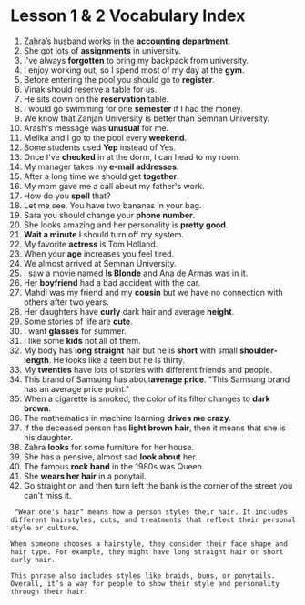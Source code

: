 # Lesson 1 & 2 Vocabulary Index  

1. Zahra’s husband works in the **accounting department**.  
2. She got lots of **assignments** in university.  
3. I've always **forgotten** to bring my backpack from university.  
4. I enjoy working out, so I spend most of my day at the **gym**.  
5. Before entering the pool you should go to **register**.  
6. Vinak should reserve a table for us.  
7. He sits down on the **reservation** table.  
8. I would go swimming for one **semester** if I had the money.  
9. We know that Zanjan University is better than Semnan University.  
10. Arash's message was **unusual** for me.  
11. Melika and I go to the pool every **weekend**.  
12. Some students used **Yep** instead of Yes.  
13. Once I've **checked** in at the dorm, I can head to my room.  
14. My manager takes my **e-mail addresses**.  
15. After a long time we should get **together**.  
16. My mom gave me a call about my father's work.  
17. How do you **spell** that?  
18. Let me see. You have two bananas in your bag.  
19. Sara you should change your **phone number**.  
20. She looks amazing and her personality is **pretty good**.  
21. **Wait a minute** I should turn off my system.  
22. My favorite **actress** is Tom Holland.  
23. When your **age** increases you feel tired.  
24. We almost arrived at Semnan University.  
25. I saw a movie named **Is Blonde** and Ana de Armas was in it.  
26. Her **boyfriend** had a bad accident with the car.  
27. Mahdi was my friend and my **cousin** but we have no connection with others after two years.  
28. Her daughters have **curly** dark hair and average **height**.  
29. Some stories of life are **cute**.  
30. I want **glasses** for summer.  
31. I like some **kids** not all of them.  
32. My body has **long straight** hair but he is **short** with small **shoulder-length**. He looks like a teen but he is thirty.  
33. My **twenties** have lots of stories with different friends and people.  
34. This brand of Samsung has about**average price**. "This Samsung brand has an average price point."  
35. When a cigarette is smoked, the color of its filter changes to **dark brown**.  
36. The mathematics in machine learning **drives me crazy**.  
37. If the deceased person has **light brown hair**, then it means that she is his daughter.  
38. Zahra **looks** for some furniture for her house.  
39. She has a pensive, almost sad **look about** her.  
40. The famous **rock band** in the 1980s was Queen.  
41. She **wears her hair** in a ponytail.
42. Go straight on and then turn left the bank is the corner of the street you can't miss it.

```
 "Wear one's hair" means how a person styles their hair. It includes different hairstyles, cuts, and treatments that reflect their personal style or culture. 

When someone chooses a hairstyle, they consider their face shape and hair type. For example, they might have long straight hair or short curly hair. 

This phrase also includes styles like braids, buns, or ponytails. Overall, it’s a way for people to show their style and personality through their hair. 
```
